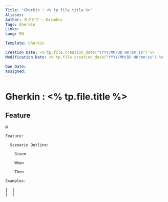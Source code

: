 ```yaml
---
Title: 'Gherkin : <% tp.file.title %>'
Aliases:
Author: カクドウ ~ Kakudou
Tags: Gherkin
Links:
Lang: EN

Template: Gherkin

Creation Date: <% tp.file.creation_date("YYYY/MM/DD HH:mm:ss") %>
Modification Date: <% tp.file.creation_date("YYYY/MM/DD HH:mm:ss") %>

Due Date:
Assigned: 
---
```


# Gherkin : <% tp.file.title %>
 
## Feature
 
```gherkin
@

Feature: 

  Scenario Outline: 
  
    Given  

    When   

    Then   

Examples:

|  |  
|  |
```

